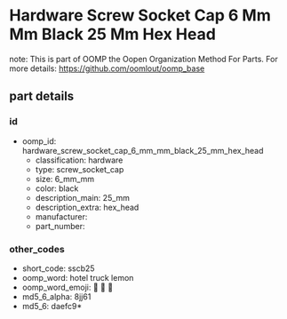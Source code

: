 # Hardware Screw Socket Cap 6 Mm Mm Black 25 Mm Hex Head  

note: This is part of OOMP the Oopen Organization Method For Parts. For more details: https://github.com/oomlout/oomp_base

##  part details





### id
* oomp_id: hardware_screw_socket_cap_6_mm_mm_black_25_mm_hex_head
  * classification: hardware
  * type: screw_socket_cap
  * size: 6_mm_mm
  * color: black
  * description_main: 25_mm
  * description_extra: hex_head
  * manufacturer: 
  * part_number: 

### other_codes
* short_code: sscb25
* oomp_word: hotel truck lemon
* oomp_word_emoji: :hotel: :truck: :lemon:
* md5_6_alpha: 8jj61
* md5_6: daefc9* 